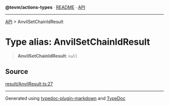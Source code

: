**@tevm/actions-types** ∙ [README](../README.md) ∙ [API](../API.md)

***

[API](../API.md) > AnvilSetChainIdResult

# Type alias: AnvilSetChainIdResult

> **AnvilSetChainIdResult**: `null`

## Source

[result/AnvilResult.ts:27](https://github.com/evmts/tevm-monorepo/blob/main/core/actions-types/src/result/AnvilResult.ts#L27)

***
Generated using [typedoc-plugin-markdown](https://www.npmjs.com/package/typedoc-plugin-markdown) and [TypeDoc](https://typedoc.org/)
